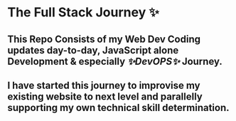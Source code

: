 # The Full Stack Journey ✨
## This Repo Consists of my Web Dev Coding updates day-to-day, JavaScript alone Development & especially *✨DevOPS✨* Journey.

## I have started this journey to improvise my existing website to next level and parallelly supporting my own technical skill determination.
